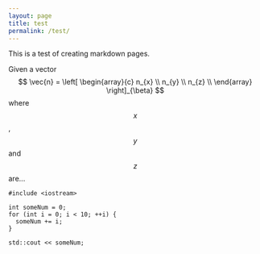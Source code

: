 ```yaml
---
layout: page
title: test
permalink: /test/
---
```


This is a test of creating markdown pages.

Given a vector $$
  \vec{n} =
  \left[
    \begin{array}{c}
      n_{x} \\
      n_{y} \\
      n_{z} \\
    \end{array}
  \right]_{\beta}
$$ where $$x$$, $$y$$ and $$z$$ are...

```
#include <iostream>

int someNum = 0;
for (int i = 0; i < 10; ++i) {
  someNum += i;
}

std::cout << someNum;
```
